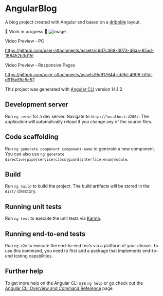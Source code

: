 # AngularBlog

A blog project created with Angular and based on a [dribbble](https://dribbble.com/shots/25472172-Anime-Web-App) layout.

🚧 Work in progress 🚧
![image](https://github.com/user-attachments/assets/9093a3c4-114b-4280-8ef8-824dda9a2ca2)


Video Preview - PC

https://github.com/user-attachments/assets/c6d7c368-3073-46aa-85ad-166452b3d15f

Video Preview - Responsive Pages


https://github.com/user-attachments/assets/9d917644-cb9d-4909-b1fd-d915e85c5c57




This project was generated with [Angular CLI](https://github.com/angular/angular-cli) version 14.1.2.



## Development server

Run `ng serve` for a dev server. Navigate to `http://localhost:4200/`. The application will automatically reload if you change any of the source files.

## Code scaffolding

Run `ng generate component component-name` to generate a new component. You can also use `ng generate directive|pipe|service|class|guard|interface|enum|module`.

## Build

Run `ng build` to build the project. The build artifacts will be stored in the `dist/` directory.

## Running unit tests

Run `ng test` to execute the unit tests via [Karma](https://karma-runner.github.io).

## Running end-to-end tests

Run `ng e2e` to execute the end-to-end tests via a platform of your choice. To use this command, you need to first add a package that implements end-to-end testing capabilities.

## Further help

To get more help on the Angular CLI use `ng help` or go check out the [Angular CLI Overview and Command Reference](https://angular.io/cli) page.
